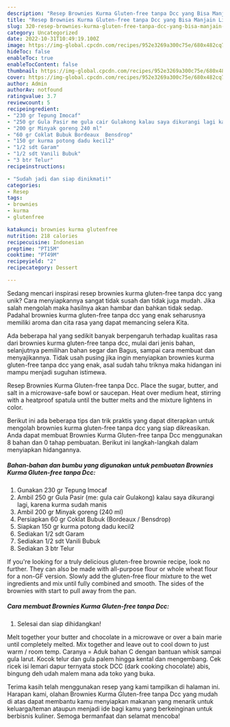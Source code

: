 ```yaml
---
description: "Resep Brownies Kurma Gluten-free tanpa Dcc yang Bisa Manjain Lidah"
title: "Resep Brownies Kurma Gluten-free tanpa Dcc yang Bisa Manjain Lidah"
slug: 320-resep-brownies-kurma-gluten-free-tanpa-dcc-yang-bisa-manjain-lidah
category: Uncategorized
date: 2022-10-31T10:49:19.100Z
image: https://img-global.cpcdn.com/recipes/952e3269a300c75e/680x482cq70/brownies-kurma-gluten-free-tanpa-dcc-foto-resep-utama.jpg
hideToc: false
enableToc: true
enableTocContent: false
thumbnail: https://img-global.cpcdn.com/recipes/952e3269a300c75e/680x482cq70/brownies-kurma-gluten-free-tanpa-dcc-foto-resep-utama.jpg
cover: https://img-global.cpcdn.com/recipes/952e3269a300c75e/680x482cq70/brownies-kurma-gluten-free-tanpa-dcc-foto-resep-utama.jpg
author: Admin
authorAv: notfound
ratingvalue: 3.7
reviewcount: 5
recipeingredient:
- "230 gr Tepung Imocaf"
- "250 gr Gula Pasir me gula cair Gulakong kalau saya dikurangi lagi karena kurma sudah manis"
- "200 gr Minyak goreng 240 ml"
- "60 gr Coklat Bubuk Bordeaux  Bensdrop"
- "150 gr kurma potong dadu kecil2"
- "1/2 sdt Garam"
- "1/2 sdt Vanili Bubuk"
- "3 btr Telur"
recipeinstructions:

- "Sudah jadi dan siap dinikmati!"
categories:
- Resep
tags:
- brownies
- kurma
- glutenfree

katakunci: brownies kurma glutenfree 
nutrition: 218 calories
recipecuisine: Indonesian
preptime: "PT15M"
cooktime: "PT49M"
recipeyield: "2"
recipecategory: Dessert

---
```





Sedang mencari inspirasi resep brownies kurma gluten-free tanpa dcc yang unik? Cara menyiapkannya sangat tidak susah dan tidak juga mudah. Jika salah mengolah maka hasilnya akan hambar dan bahkan tidak sedap. Padahal brownies kurma gluten-free tanpa dcc yang enak seharusnya memiliki aroma dan cita rasa yang dapat memancing selera Kita.





Ada beberapa hal yang sedikit banyak berpengaruh terhadap kualitas rasa dari brownies kurma gluten-free tanpa dcc, mulai dari jenis bahan, selanjutnya pemilihan bahan segar dan Bagus, sampai cara membuat dan menyajikannya. Tidak usah pusing jika ingin menyiapkan brownies kurma gluten-free tanpa dcc yang enak,      asal sudah tahu triknya maka hidangan ini mampu menjadi suguhan istimewa.














Resep Brownies Kurma Gluten-free tanpa Dcc. Place the sugar, butter, and salt in a microwave-safe bowl or saucepan. Heat over medium heat, stirring with a heatproof spatula until the butter melts and the mixture lightens in color.






Berikut ini ada beberapa tips dan trik praktis yang dapat diterapkan untuk mengolah brownies kurma gluten-free tanpa dcc yang siap dikreasikan. Anda dapat membuat Brownies Kurma Gluten-free tanpa Dcc menggunakan 8 bahan dan 0 tahap pembuatan. Berikut ini langkah-langkah dalam menyiapkan hidangannya.

<!--inarticleads1-->

##### Bahan-bahan dan bumbu yang digunakan untuk pembuatan Brownies Kurma Gluten-free tanpa Dcc:

1. Gunakan 230 gr Tepung Imocaf
1. Ambil 250 gr Gula Pasir (me: gula cair Gulakong) kalau saya dikurangi lagi, karena kurma sudah manis
1. Ambil 200 gr Minyak goreng (240 ml)
1. Persiapkan 60 gr Coklat Bubuk (Bordeaux / Bensdrop)
1. Siapkan 150 gr kurma potong dadu kecil2
1. Sediakan 1/2 sdt Garam
1. Sediakan 1/2 sdt Vanili Bubuk
1. Sediakan 3 btr Telur


If you&#39;re looking for a truly delicious gluten-free brownie recipe, look no further. They can also be made with all-purpose flour or whole wheat flour for a non-GF version. Slowly add the gluten-free flour mixture to the wet ingredients and mix until fully combined and smooth. The sides of the brownies with start to pull away from the pan. 

<!--inarticleads2-->

##### Cara membuat Brownies Kurma Gluten-free tanpa Dcc:


1. Selesai dan siap dihidangkan!

Melt together your butter and chocolate in a microwave or over a bain marie until completely melted. Mix together and leave out to cool down to just warm / room temp. Caranya = Aduk bahan C dengan bantuan whisk sampai gula larut. Kocok telur dan gula palem hingga kental dan mengembang. Cek ricek isi lemari dapur ternyata stock DCC (dark cooking chocolate) abis, bingung deh udah malem mana ada toko yang buka. 

Terima kasih telah menggunakan resep yang kami tampilkan di halaman ini. Harapan kami, olahan Brownies Kurma Gluten-free tanpa Dcc yang mudah di atas dapat membantu kamu menyiapkan makanan yang menarik untuk keluarga/teman ataupun menjadi ide bagi kamu yang berkeinginan untuk berbisnis kuliner. Semoga bermanfaat dan selamat mencoba!
